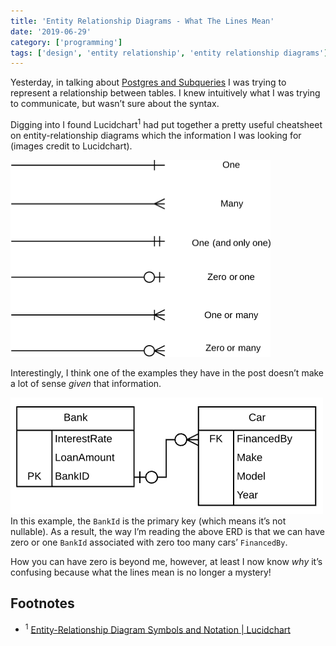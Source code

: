 ```yaml
---
title: 'Entity Relationship Diagrams - What The Lines Mean'
date: '2019-06-29'
category: ['programming']
tags: ['design', 'entity relationship', 'entity relationship diagrams']
---
```


Yesterday, in talking about [Postgres and Subqueries](../../2019-06-28/postgres-subquery-basics) I was trying to represent a relationship between tables. I knew intuitively what I was trying to communicate, but wasn’t sure about the syntax.

Digging into I found Lucidchart<sup>1</sup> had put together a pretty useful cheatsheet on entity-relationship diagrams which the information I was looking for (images credit to Lucidchart).

![](./erd-line-def.png)

Interestingly, I think one of the examples they have in the post doesn’t make a lot of sense _given_ that information.

![](./erd-sample-relationship.png)
In this example, the `BankId` is the primary key (which means it’s not nullable). As a result, the way I’m reading the above ERD is that we can have zero or one `BankId` associated with zero too many cars’ `FinancedBy`.

How you can have zero is beyond me, however, at least I now know _why_ it’s confusing because what the lines mean is no longer a mystery!

## Footnotes

-   <sup>1</sup> [Entity-Relationship Diagram Symbols and Notation | Lucidchart](https://www.lucidchart.com/pages/ER-diagram-symbols-and-meaning)

